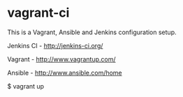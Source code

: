 vagrant-ci
==========

This is a Vagrant, Ansible and Jenkins configuration setup.

Jenkins CI - http://jenkins-ci.org/

Vagrant - http://www.vagrantup.com/

Ansible - http://www.ansible.com/home

$ vagrant up 

